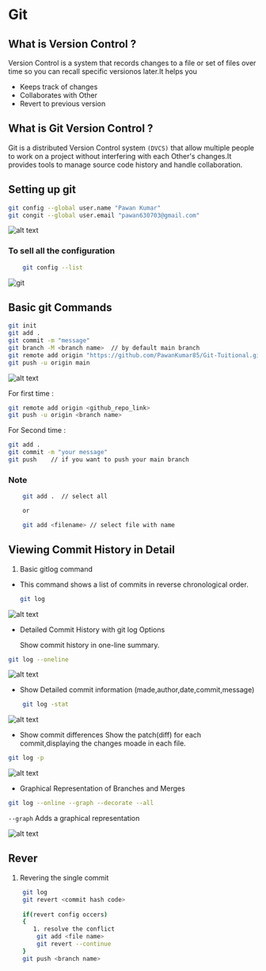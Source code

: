# Git

## What is Version Control ?

Version Control is a system that records changes to a file or set of files over time so you can recall specific versionos later.It helps you

- Keeps track of changes
- Collaborates with Other
- Revert to previous version

## What is Git Version Control ?

Git is a distributed Version Control system `(DVCS)` that allow multiple people to work on a project without interfering with each Other's changes.It provides tools to manage source code history and handle collaboration.

## Setting up git

```bash
git config --global user.name "Pawan Kumar"
git congit --global user.email "pawan630703@gmail.com"
```

![alt text](image.png)

### To sell all the configuration

```bash
    git config --list
```

![git](image-1.png)

## Basic git Commands

```bash
git init
git add .
git commit -m "message"
git branch -M <branch name>  // by default main branch
git remote add origin "https://github.com/PawanKumar85/Git-Tuitional.git"
git push -u origin main
```

![alt text](image-7.png)

For first time :

```bash
git remote add origin <github_repo_link>
git push -u origin <branch name>
```

For Second time :

```bash
git add .
git commit -m "your message"
git push    // if you want to push your main branch
```

### Note

```bash
    git add .  // select all

    or

    git add <filename> // select file with name
```

## Viewing Commit History in Detail

1. Basic gitlog command

- This command shows a list of commits in reverse chronological order.

    ```bash
    git log
    ```

![alt text](image-2.png)

- Detailed Commit History with git log Options

    Show commit history in one-line summary.

```bash
git log --oneline
```

![alt text](image-3.png)

- Show Detailed commit information (made,author,date,commit,message)

```bash
    git log -stat
```

![alt text](image-4.png)

- Show commit differences
    Show the patch(diff) for each commit,displaying the changes moade in each file.

```bash
git log -p
```

![alt text](image-5.png)

- Graphical Representation of Branches and Merges

```bash
git log --online --graph --decorate --all
```

`--graph` Adds a graphical representation

![alt text](image-6.png)

## Rever

1. Revering the single commit

```bash
    git log
    git revert <commit hash code>
    
    if(revert config occers)
    {
       1. resolve the conflict
        git add <file name>
        git revert --continue
    }
    git push <branch name>
```
